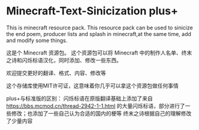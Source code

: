 # Minecraft-Text-Sinicization plus+
This is minecraft resource pack.
This resource pack can be used to sinicize the end poem, producer lists and splash in minecraft,at the same time, add and modify some things.

这是个 Minecraft 资源包。
这个资源包可以将 Minecraft 中的制作人名单、终末之诗和闪烁标语汉化，同时添加、修改一些东西。

欢迎提交更好的翻译、格式、内容、修改等

这个存储库使用MIT许可证，这意味着你几乎可以拿这个资源包做任何事情


plus+与标准版的区别：
闪烁标语在原版翻译基础上添加了来自 https://bbs.mcmod.cn/thread-2942-1-1.html 的大量闪烁标语，部分进行了一些修改；也添加了一些自己认为合适的国内的梗等
终末之诗根据自己的理解修改了少量内容

